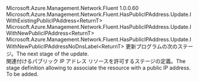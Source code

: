 <Type Name="IWithPublicIPAddress&lt;ReturnT&gt;" FullName="Microsoft.Azure.Management.Network.Fluent.HasPublicIPAddress.Update.IWithPublicIPAddress&lt;ReturnT&gt;">
  <TypeSignature Language="C#" Value="public interface IWithPublicIPAddress&lt;ReturnT&gt; : Microsoft.Azure.Management.Network.Fluent.HasPublicIPAddress.Update.IWithExistingPublicIPAddress&lt;ReturnT&gt;, Microsoft.Azure.Management.Network.Fluent.HasPublicIPAddress.Update.IWithNewPublicIPAddress&lt;ReturnT&gt;, Microsoft.Azure.Management.Network.Fluent.HasPublicIPAddress.Update.IWithNewPublicIPAddressNoDnsLabel&lt;ReturnT&gt;" />
  <TypeSignature Language="ILAsm" Value=".class public interface auto ansi abstract IWithPublicIPAddress`1&lt;ReturnT&gt; implements class Microsoft.Azure.Management.Network.Fluent.HasPublicIPAddress.Update.IWithExistingPublicIPAddress`1&lt;!ReturnT&gt;, class Microsoft.Azure.Management.Network.Fluent.HasPublicIPAddress.Update.IWithNewPublicIPAddress`1&lt;!ReturnT&gt;, class Microsoft.Azure.Management.Network.Fluent.HasPublicIPAddress.Update.IWithNewPublicIPAddressNoDnsLabel`1&lt;!ReturnT&gt;" />
  <TypeSignature Language="DocId" Value="T:Microsoft.Azure.Management.Network.Fluent.HasPublicIPAddress.Update.IWithPublicIPAddress`1" />
  <TypeSignature Language="VB.NET" Value="Public Interface IWithPublicIPAddress(Of ReturnT)&#xA;Implements IWithExistingPublicIPAddress(Of ReturnT), IWithNewPublicIPAddress(Of ReturnT), IWithNewPublicIPAddressNoDnsLabel(Of ReturnT)" />
  <TypeSignature Language="F#" Value="type IWithPublicIPAddress&lt;'ReturnT&gt; = interface&#xA;    interface IWithExistingPublicIPAddress&lt;'ReturnT&gt;&#xA;    interface IWithNewPublicIPAddress&lt;'ReturnT&gt;&#xA;    interface IWithNewPublicIPAddressNoDnsLabel&lt;'ReturnT&gt;" />
  <AssemblyInfo>
    <AssemblyName>Microsoft.Azure.Management.Network.Fluent</AssemblyName>
    <AssemblyVersion>1.0.0.60</AssemblyVersion>
  </AssemblyInfo>
  <TypeParameters>
    <TypeParameter Name="ReturnT" />
  </TypeParameters>
  <Interfaces>
    <Interface>
      <InterfaceName>Microsoft.Azure.Management.Network.Fluent.HasPublicIPAddress.Update.IWithExistingPublicIPAddress&lt;ReturnT&gt;</InterfaceName>
    </Interface>
    <Interface>
      <InterfaceName>Microsoft.Azure.Management.Network.Fluent.HasPublicIPAddress.Update.IWithNewPublicIPAddress&lt;ReturnT&gt;</InterfaceName>
    </Interface>
    <Interface>
      <InterfaceName>Microsoft.Azure.Management.Network.Fluent.HasPublicIPAddress.Update.IWithNewPublicIPAddressNoDnsLabel&lt;ReturnT&gt;</InterfaceName>
    </Interface>
  </Interfaces>
  <Docs>
    <typeparam name="ReturnT"><span data-ttu-id="bcf6b-101">更新プログラムの次のステージ。</span><span class="sxs-lookup"><span data-stu-id="bcf6b-101">The next stage of the update.</span></span></typeparam>
    <summary>
            <span data-ttu-id="bcf6b-102">関連付けるパブリック IP アドレス リソースを許可するステージの定義。</span><span class="sxs-lookup"><span data-stu-id="bcf6b-102">The stage definition allowing to associate the resource with a public IP address.</span></span>
            </summary>
    <remarks>To be added.</remarks>
  </Docs>
  <Members />
</Type>